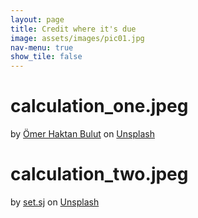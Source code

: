 ```yaml
---
layout: page
title: Credit where it's due
image: assets/images/pic01.jpg
nav-menu: true
show_tile: false
---
```


# calculation_one.jpeg
by <a href="https://unsplash.com/@omerhaktan?utm_source=unsplash&utm_medium=referral&utm_content=creditCopyText">Ömer Haktan Bulut</a> on <a href="https://unsplash.com/s/photos/calculator?utm_source=unsplash&utm_medium=referral&utm_content=creditCopyText">Unsplash</a>


# calculation_two.jpeg
 by <a href="https://unsplash.com/@setsj?utm_source=unsplash&utm_medium=referral&utm_content=creditCopyText">set.sj</a> on <a href="https://unsplash.com/s/photos/calculators?utm_source=unsplash&utm_medium=referral&utm_content=creditCopyText">Unsplash</a>
  
  